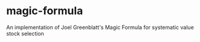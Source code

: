 # magic-formula
An implementation of Joel Greenblatt's Magic Formula for systematic value stock selection
